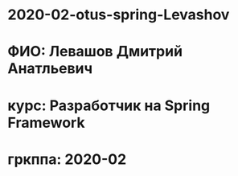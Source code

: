 # 2020-02-otus-spring-Levashov

# ФИО:    Левашов Дмитрий Анатльевич
# курс:   Разработчик на Spring Framework
# гркппа: 2020-02
